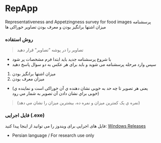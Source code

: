# RepApp
Representativeness and Appetzingness survey for food images
پرسشنامه میزان اشتها برانگیز بودن و معرف بودن تصاویر خوراکی ها


### روش استفاده
> تصاویر را در پوشه "تصاویر" قرار دهید
>
- با شروع پرسشنامه جدید باید ابتدا فرم مشخصات پر شود
- سپس وارد مرحله پرسشنامه می شوید و باید برای هر عکس به دو سوال پاسخ دهید
1. میزان اشتها برانگیز بودن
2. میزان معرف بودن
  - (یعنی هر تصویر تا چه حد به خوبی نشان دهنده ي آن خوراکی است و نماینده ي خوبی براي نشان دادن آن تصویر به شمار مي رود)
> (نمره ي يک کمترين ميزان و نمره ده، بيشترين ميزان را نشان مي دهد)

### فایل اجرایی (.exe)
فایل های اجرایی برای ویندوز را می توانید از اینجا پیدا کنید: [Windows Releases](https://github.com/saeedmhq/RepApp/Releases)


- Persian language / For research use only
